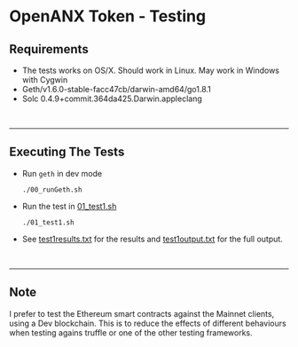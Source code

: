 # OpenANX Token - Testing

## Requirements

* The tests works on OS/X. Should work in Linux. May work in Windows with Cygwin
* Geth/v1.6.0-stable-facc47cb/darwin-amd64/go1.8.1
* Solc 0.4.9+commit.364da425.Darwin.appleclang

<br />

<hr />

## Executing The Tests

* Run `geth` in dev mode

      ./00_runGeth.sh

* Run the test in [01_test1.sh](01_test1.sh)

      ./01_test1.sh

* See  [test1results.txt](test1results.txt) for the results and [test1output.txt](test1output.txt) for the full output.

<br />

<hr />

## Note

I prefer to test the Ethereum smart contracts against the Mainnet clients, using a Dev blockchain. This is to reduce the effects of different behaviours when testing agains truffle or one of the other testing frameworks.